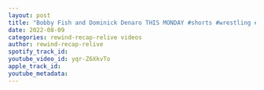 ```yaml
---
layout: post
title: "Bobby Fish and Dominick Denaro THIS MONDAY #shorts #wrestling #aew"
date: 2022-08-09
categories: rewind-recap-relive videos
author: rewind-recap-relive
spotify_track_id: 
youtube_video_id: yqr-Z6XkvTo
apple_track_id: 
youtube_metadata: 
---
```

